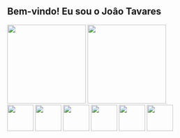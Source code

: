 ## Bem-vindo! Eu sou o Joâo Tavares

<div>
<img height="180em" src="https://github-readme-stats.vercel.app/api?username=Johnw07&theme=synthwave&show_icons=true"> 
<img height="180em" src="https://github-readme-stats.vercel.app/api/top-langs/?username=Johnw07&layout=compact&theme=synthwave"> 
</div>

<div>
  <img align="center" height="60" width="60" src="https://cdn.jsdelivr.net/gh/devicons/devicon@latest/icons/html5/html5-original.svg" />
  <img align="center" height="60" width="60" src="https://cdn.jsdelivr.net/gh/devicons/devicon@latest/icons/css3/css3-original.svg" />
  <img align="center" height="60" width="60" src="https://cdn.jsdelivr.net/gh/devicons/devicon@latest/icons/javascript/javascript-original.svg" />
  <img align="center" height="60" width="60" src="https://cdn.jsdelivr.net/gh/devicons/devicon@latest/icons/python/python-original.svg" />
  <img align="center" height="60" width="60" src="https://cdn.jsdelivr.net/gh/devicons/devicon@latest/icons/go/go-original-wordmark.svg" />
  <img align="center" height="60" width="60" src="https://cdn.jsdelivr.net/gh/devicons/devicon@latest/icons/cplusplus/cplusplus-original.svg" />
</div> 

          
